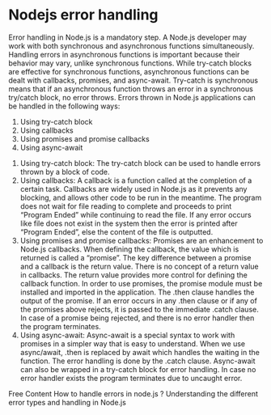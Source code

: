 # Nodejs error handling

 Error handling in Node.js is a mandatory step. A Node.js developer may work with both synchronous and asynchronous functions simultaneously. Handling errors in asynchronous functions is important because their behavior may vary, unlike synchronous functions. While try-catch blocks are effective for synchronous functions, asynchronous functions can be dealt with callbacks, promises, and async-await. Try-catch is synchronous means that if an asynchronous function throws an error in a synchronous try/catch block, no error throws. Errors thrown in Node.js applications can be handled in the following ways:

1. Using try-catch block
2. Using callbacks
3. Using promises and promise callbacks
4. Using async-await

1) Using try-catch block: The try-catch block can be used to handle errors thrown by a block of code.
2) Using callbacks: A callback is a function called at the completion of a certain task. Callbacks are widely used in Node.js as it prevents any blocking, and allows other code to be run in the meantime. The program does not wait for file reading to complete and proceeds to print “Program Ended” while continuing to read the file. If any error occurs like file does not exist in the system then the error is printed after “Program Ended”, else the content of the file is outputted.
3) Using promises and promise callbacks: Promises are an enhancement to Node.js callbacks. When defining the callback, the value which is returned is called a “promise”. The key difference between a promise and a callback is the return value. There is no concept of a return value in callbacks. The return value provides more control for defining the callback function. In order to use promises, the promise module must be installed and imported in the application. The .then clause handles the output of the promise. If an error occurs in any .then clause or if any of the promises above rejects, it is passed to the immediate .catch clause. In case of a promise being rejected, and there is no error handler then the program terminates.
4) Using async-await: Async-await is a special syntax to work with promises in a simpler way that is easy to understand. When we use async/await, .then is replaced by await which handles the waiting in the function. The error handling is done by the .catch clause. Async-await can also be wrapped in a try-catch block for error handling. In case no error handler exists the program terminates due to uncaught error.


<ResourceGroupTitle>Free Content</ResourceGroupTitle>
<BadgeLink colorScheme='yellow' badgeText='Read' href='https://www.geeksforgeeks.org/how-to-handle-errors-in-node-js/'>How to handle errors in node.js ?</BadgeLink>
<BadgeLink colorScheme='yellow' badgeText='Read' href='https://www.tutorialspoint.com/understanding-the-different-error-types-and-handling-in-node-js'>
  Understanding the different error types and handling in Node.js</BadgeLink>
